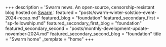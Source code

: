 +++
description = 'Swarm news. An open-source, censorship-resistant blog hosted on [Swarm](https://www.ethswarm.org/ "Swarm").'
featured = "posts/swarm-winter-solstice-event-2024-recap.md"
featured_blog = "foundation"
featured_secondary_first = "sp-fellowship.md"
featured_secondary_first_blog = "foundation"
featured_secondary_second = "posts/monthly-development-update-november-2024.md"
featured_secondary_second_blog = "foundation"
title = "Swarm home"
_template = "home"
+++
